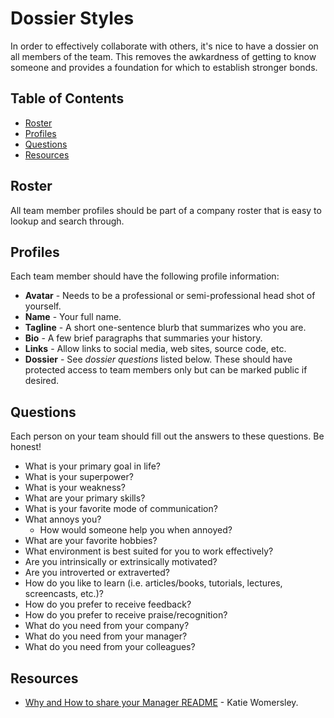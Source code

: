 # Dossier Styles

In order to effectively collaborate with others, it's nice to have a dossier on all members of the
team. This removes the awkardness of getting to know someone and provides a foundation for which to
establish stronger bonds.

<!-- Tocer[start]: Auto-generated, don't remove. -->

## Table of Contents

  - [Roster](#roster)
  - [Profiles](#profiles)
  - [Questions](#questions)
  - [Resources](#resources)

<!-- Tocer[finish]: Auto-generated, don't remove. -->

## Roster

All team member profiles should be part of a company roster that is easy to lookup and search
through.

## Profiles

Each team member should have the following profile information:

- **Avatar** - Needs to be a professional or semi-professional head shot of yourself.
- **Name** - Your full name.
- **Tagline** - A short one-sentence blurb that summarizes who you are.
- **Bio** - A few brief paragraphs that summaries your history.
- **Links** - Allow links to social media, web sites, source code, etc.
- **Dossier** - See *dossier questions* listed below. These should have protected access to team
  members only but can be marked public if desired.

## Questions

Each person on your team should fill out the answers to these questions. Be honest!

- What is your primary goal in life?
- What is your superpower?
- What is your weakness?
- What are your primary skills?
- What is your favorite mode of communication?
- What annoys you?
  - How would someone help you when annoyed?
- What are your favorite hobbies?
- What environment is best suited for you to work effectively?
- Are you intrinsically or extrinsically motivated?
- Are you introverted or extraverted?
- How do you like to learn (i.e. articles/books, tutorials, lectures, screencasts, etc.)?
- How do you prefer to receive feedback?
- How do you prefer to receive praise/recognition?
- What do you need from your company?
- What do you need from your manager?
- What do you need from your colleagues?

## Resources

- [Why and How to share your Manager README](https://is.gd/EPavfT) - Katie Womersley.
